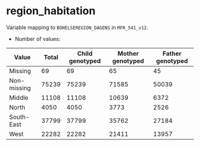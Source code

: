 # region_habitation
Variable mapping to `BOHELSEREGION_DAGENS` in `MFR_541_v12`.
- Number of values:

| Value | Total | Child genotyped | Mother genotyped | Father genotyped |
| ----- | ----- | --------------- | ---------------- | ---------------- |
| Missing | 69 | 69 | 65 | 45 |
| Non-missing | 75239 | 75239 | 71585 | 50039 |
| Middle | 11108 | 11108 | 10639 |6372 |
| North | 4050 | 4050 | 3773 |2526 |
| South-East | 37799 | 37799 | 35762 |27184 |
| West | 22282 | 22282 | 21411 |13957 |



